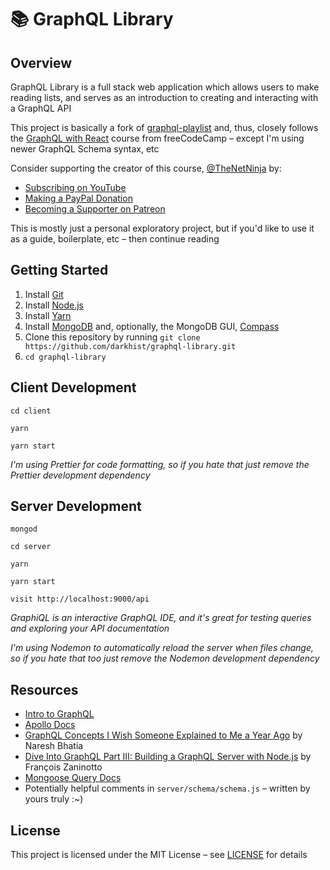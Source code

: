 # 📚 GraphQL Library

## Overview

GraphQL Library is a full stack web application which allows users to make reading lists, and serves as an introduction to creating and interacting with a GraphQL API

This project is basically a fork of [graphql-playlist](https://github.com/iamshaunjp/graphql-playlist) and, thus, closely follows the [GraphQL with React](https://www.youtube.com/watch?v=ed8SzALpx1Q&list=WL&index=5&t=0s) course from freeCodeCamp – except I'm using newer GraphQL Schema syntax, etc

Consider supporting the creator of this course, [@TheNetNinja](https://twitter.com/thenetninjauk) by:

- [Subscribing on YouTube](https://www.youtube.com/channel/UCW5YeuERMmlnqo4oq8vwUpg)
- [Making a PayPal Donation](https://www.paypal.me/thenetninja)
- [Becoming a Supporter on Patreon](https://www.patreon.com/thenetninja)

This is mostly just a personal exploratory project, but if you'd like to use it as a guide, boilerplate, etc – then continue reading

## Getting Started

1. Install [Git](https://git-scm.org)
2. Install [Node.js](https://nodejs.org)
3. Install [Yarn](https://yarnpkg.com/en/)
4. Install [MongoDB](https://www.mongodb.com/) and, optionally, the MongoDB GUI, [Compass](https://www.mongodb.com/products/compass)
5. Clone this repository by running `git clone https://github.com/darkhist/graphql-library.git`
6. `cd graphql-library`

## Client Development

```
cd client
```

```
yarn
```

```
yarn start
```

_I'm using Prettier for code formatting, so if you hate that just remove the Prettier development dependency_

## Server Development

```
mongod
```

```
cd server
```

```
yarn
```

```
yarn start
```

```
visit http://localhost:9000/api
```

_GraphiQL is an interactive GraphQL IDE, and it's great for testing queries and exploring your API documentation_

_I'm using Nodemon to automatically reload the server when files change, so if you hate that too just remove the Nodemon development dependency_

## Resources

- [Intro to GraphQL](https://graphql.org/learn/)
- [Apollo Docs](https://www.apollographql.com/docs/)
- [GraphQL Concepts I Wish Someone Explained to Me a Year Ago](https://medium.com/naresh-bhatia/graphql-concepts-i-wish-someone-explained-to-me-a-year-ago-514d5b3c0eab) by Naresh Bhatia
- [Dive Into GraphQL Part III: Building a GraphQL Server with Node.js](https://marmelab.com/blog/2017/09/06/dive-into-graphql-part-iii-building-a-graphql-server-with-nodejs.html) by François Zaninotto
- [Mongoose Query Docs](https://mongoosejs.com/docs/queries.html)
- Potentially helpful comments in `server/schema/schema.js` – written by yours truly :~)

## License

This project is licensed under the MIT License – see [LICENSE](LICENSE) for details

